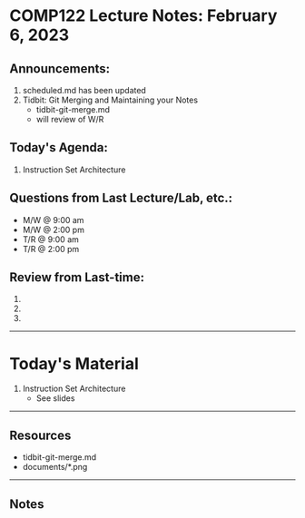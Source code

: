 # COMP122 Lecture Notes: February 6, 2023

## Announcements:
   1. scheduled.md has been updated
   1. Tidbit: Git Merging and Maintaining your Notes
      - tidbit-git-merge.md
      - will review of W/R

## Today's Agenda:
   1. Instruction Set Architecture 


## Questions from Last Lecture/Lab, etc.:
   * M/W @ 9:00 am
   * M/W @ 2:00 pm
   * T/R @ 9:00 am
   * T/R @ 2:00 pm


## Review from Last-time:
   1. 
   1.
   1. 
      

---
# Today's Material
  1. Instruction Set Architecture
     - See slides

---
## Resources
  - tidbit-git-merge.md
  - documents/\*.png

---
## Notes
<!-- This section is for students to place their notes -->


